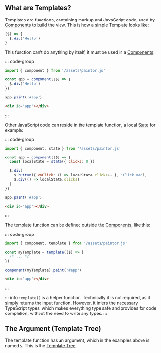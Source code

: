 ## What are Templates?

Templates are functions, containing markup and JavaScript code, used by [Components](../components/what-are-components.md)
to build the view. This is how a simple Template looks like:

```js
($) => {
  $.div('Hello')
}
```

This function can't do anything by itself, it must be used in a [Components](../components/what-are-components.md):

::: code-group
```javascript
import { component } from '/assets/paintor.js'

const app = component(($) => {
  $.div('Hello')
})

app.paint('#app')
```
```html
<div id="app"></div>
```
:::

Other JavaScript code can reside in the template function, a local [State](../reactivity/states.md)
for example:

::: code-group
```javascript
import { component, state } from '/assets/paintor.js'

const app = component(($) => {
  const localState = state({ clicks: 0 })

  $.div(
    $.button({ onClick: () => localState.clicks++ }, 'Click me'),
    $.div(() => localState.clicks)
  )
})

app.paint('#app')
```
```html
<div id="app"></div>
```
:::

The template function can be defined outside the [Components](../components/what-are-components.md),
like this:

::: code-group
```javascript
import { component, template } from '/assets/paintor.js'

const myTemplate = template(($) => {
  /* ... */
})

component(myTemplate).paint('#app')
```
```html
<div id="app"></div>
```
:::

::: info
`template()` is a helper function. Technically it is not required, as it simply returns the input
function. However, it infers the necessary TypeScript types, which makes everything type safe and
provides for code completion, without the need to write any types.
:::

## The Argument (Template Tree)

The template function has an argument, which in the examples above is named `$`. This is the [Template Tree](./template-tree.md).
